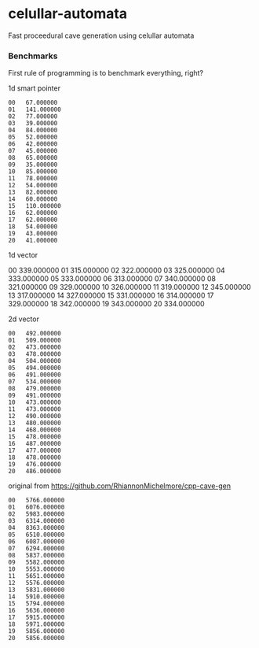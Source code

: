 # celullar-automata
Fast proceedural cave generation using celullar automata


### Benchmarks
First rule of programming is to benchmark everything, right?

1d smart pointer

	00   67.000000
	01   141.000000
	02   77.000000
	03   39.000000
	04   84.000000
	05   52.000000
	06   42.000000
	07   45.000000
	08   65.000000
	09   35.000000
	10   85.000000
	11   78.000000
	12   54.000000
	13   82.000000
	14   60.000000
	15   110.000000
	16   62.000000
	17   62.000000
	18   54.000000
	19   43.000000
	20   41.000000

1d vector

  00   339.000000
	01   315.000000
	02   322.000000
	03   325.000000
	04   333.000000
	05   333.000000
	06   313.000000
	07   340.000000
	08   321.000000
	09   329.000000
	10   326.000000
	11   319.000000
	12   345.000000
	13   317.000000
	14   327.000000
	15   331.000000
	16   314.000000
	17   329.000000
	18   342.000000
	19   343.000000
	20   334.000000

2d vector

	00   492.000000
	01   509.000000
	02   473.000000
	03   478.000000
	04   504.000000
	05   494.000000
	06   491.000000
	07   534.000000
	08   479.000000
	09   491.000000
	10   473.000000
	11   473.000000
	12   490.000000
	13   480.000000
	14   468.000000
	15   478.000000
	16   487.000000
	17   477.000000
	18   478.000000
	19   476.000000
	20   486.000000

original from https://github.com/RhiannonMichelmore/cpp-cave-gen

	00   5766.000000
	01   6076.000000
	02   5983.000000
	03   6314.000000
	04   8363.000000
	05   6510.000000
	06   6087.000000
	07   6294.000000
	08   5837.000000
	09   5582.000000
	10   5553.000000
	11   5651.000000
	12   5576.000000
	13   5831.000000
	14   5910.000000
	15   5794.000000
	16   5636.000000
	17   5915.000000
	18   5971.000000
	19   5856.000000
	20   5856.000000
  
